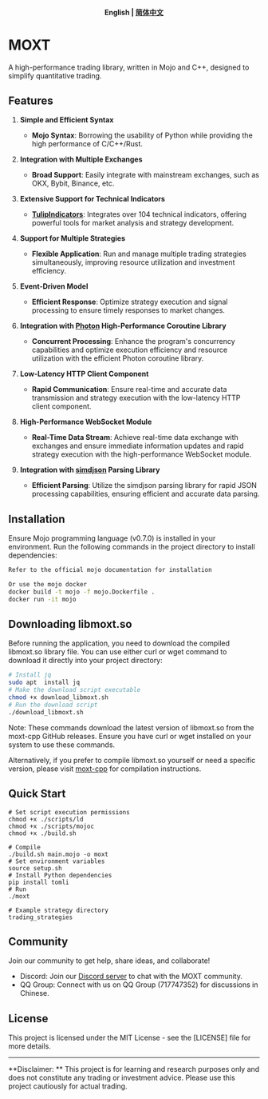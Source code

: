 <h4 align="center">
    <p>
        <b>English</b> |
        <a href="https://github.com/f0cii/moxt/blob/main/README_zh.md">简体中文</a>
    </p>
</h4>

# MOXT

A high-performance trading library, written in Mojo and C++, designed to simplify quantitative trading.

## Features

1. **Simple and Efficient Syntax**
   - **Mojo Syntax**: Borrowing the usability of Python while providing the high performance of C/C++/Rust.
   
2. **Integration with Multiple Exchanges**
   - **Broad Support**: Easily integrate with mainstream exchanges, such as OKX, Bybit, Binance, etc.
   
3. **Extensive Support for Technical Indicators**
   - **[TulipIndicators](https://tulipindicators.org/)**: Integrates over 104 technical indicators, offering powerful tools for market analysis and strategy development.
   
4. **Support for Multiple Strategies**
   - **Flexible Application**: Run and manage multiple trading strategies simultaneously, improving resource utilization and investment efficiency.
   
5. **Event-Driven Model**
   - **Efficient Response**: Optimize strategy execution and signal processing to ensure timely responses to market changes.
   
6. **Integration with [Photon](https://github.com/alibaba/PhotonLibOS) High-Performance Coroutine Library**
   - **Concurrent Processing**: Enhance the program's concurrency capabilities and optimize execution efficiency and resource utilization with the efficient Photon coroutine library.
   
7. **Low-Latency HTTP Client Component**
   - **Rapid Communication**: Ensure real-time and accurate data transmission and strategy execution with the low-latency HTTP client component.
   
8. **High-Performance WebSocket Module**
   - **Real-Time Data Stream**: Achieve real-time data exchange with exchanges and ensure immediate information updates and rapid strategy execution with the high-performance WebSocket module.
   
9. **Integration with [simdjson](https://github.com/simdjson/simdjson) Parsing Library**
   - **Efficient Parsing**: Utilize the simdjson parsing library for rapid JSON processing capabilities, ensuring efficient and accurate data parsing.

## Installation

Ensure Mojo programming language (v0.7.0) is installed in your environment. Run the following commands in the project directory to install dependencies:

```bash
Refer to the official mojo documentation for installation

Or use the mojo docker
docker build -t mojo -f mojo.Dockerfile .
docker run -it mojo
```

## Downloading libmoxt.so

Before running the application, you need to download the compiled libmoxt.so library file. You can use either curl or wget command to download it directly into your project directory:

```bash
# Install jq
sudo apt  install jq
# Make the download script executable
chmod +x download_libmoxt.sh
# Run the download script
./download_libmoxt.sh
```

Note: These commands download the latest version of libmoxt.so from the moxt-cpp GitHub releases. Ensure you have curl or wget installed on your system to use these commands.

Alternatively, if you prefer to compile libmoxt.so yourself or need a specific version, please visit [moxt-cpp](https://github.com/f0cii/moxt-cpp) for compilation instructions.

## Quick Start

```mojo
# Set script execution permissions
chmod +x ./scripts/ld
chmod +x ./scripts/mojoc
chmod +x ./build.sh

# Compile
./build.sh main.mojo -o moxt
# Set environment variables
source setup.sh
# Install Python dependencies
pip install tomli
# Run
./moxt

# Example strategy directory
trading_strategies

```

## Community

Join our community to get help, share ideas, and collaborate!

* Discord: Join our [Discord server](https://discord.gg/XE8KJhq8) to chat with the MOXT community.
* QQ Group: Connect with us on QQ Group (717747352) for discussions in Chinese.

## License

This project is licensed under the MIT License - see the [LICENSE] file for more details.

---

**Disclaimer: ** This project is for learning and research purposes only and does not constitute any trading or investment advice. Please use this project cautiously for actual trading.
